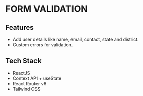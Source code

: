 # FORM VALIDATION

## Features
* Add user details like name, email, contact, state and district.
* Custom errors for validation.

## Tech Stack
* ReactJS
* Context API + useState
* React Router v6
* Tailwind CSS
